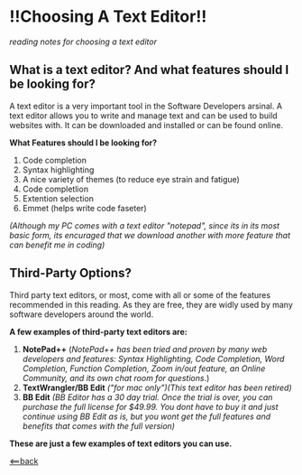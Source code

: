 # **!!Choosing A Text Editor!!**
*reading notes for choosing a text editor*


## **What is a text editor? And what features should I be looking for?**
A text editor is a very important tool in the Software Developers arsinal. A text editor allows you to write and manage 
text and can be used to build websites with. It can be downloaded and installed or can be found online.

**What Features should I be looking for?**
1. Code completion
2. Syntax highlighting
3. A nice variety of themes (to reduce eye strain and fatigue)
4. Code completlion
5. Extention selection
6. Emmet (helps write code faseter)

*(Although my PC comes with a text editor "notepad", since its in its most basic form, its encuraged that we download
another with more feature that can benefit me in coding)*


## **Third-Party Options?**
Third party text editors, or most, come with all or some of the features recommended in this reading. As they are free,
they are widly used by many software developers around the world.

**A few examples of third-party text editors are:**
1. **NotePad++** (*NotePad++ has been tried and proven by many web developers and features: Syntax Highlighting, Code Completion, Word Completion, Function Completion, Zoom in/out feature, an Online Community, and its own chat room for questions*.)
2. **TextWrangler/BB Edit** *("for mac only")(This text editor has been retired)*
3. **BB Edit** *(BB Editor has a 30 day trial. Once the trial is over, you can purchase the full license for $49.99. You dont have to buy it and just continue using BB Edit as is, but you wont get the full features and benefits that comes with the full version)*

**These are just a few examples of text editors you can use.**










[<==back](README.md)
